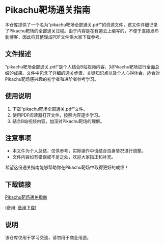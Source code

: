 # Pikachu靶场通关指南

本仓库提供了一个名为“pikachu靶场全部通关.pdf”的资源文件，该文件详细记录了Pikachu靶场的全部通关过程。由于内容是在有道云上编写的，不便于直接发布到博客，因此将其整理成PDF文件供大家下载参考。

## 文件描述

“pikachu靶场全部通关.pdf”是个人结合B站视频内容，对Pikachu靶场进行全面总结的成果。文件中包含了详细的通关步骤、关键知识点以及个人心得体会，适合对Pikachu靶场感兴趣的初学者和进阶者参考学习。

## 使用说明

1. 下载“pikachu靶场全部通关.pdf”文件。
2. 使用PDF阅读器打开文件，按照内容逐步学习。
3. 结合B站视频内容，加深对Pikachu靶场的理解。

## 注意事项

- 本文件为个人总结，仅供参考，实际操作中请结合自身情况进行调整。
- 文件内容如有错误或不足之处，欢迎大家指正和补充。

希望这份通关指南能够帮助你在Pikachu靶场中取得更好的成绩！

## 下载链接
[Pikachu靶场通关指南](https://pan.quark.cn/s/cd3fc672ca28) 

(备用: [备用下载](https://pan.baidu.com/s/1kTFiisrBGg0fgWbG3tAkHw?pwd=1234))

## 说明

该仓库仅用于学习交流，请勿用于商业用途。
